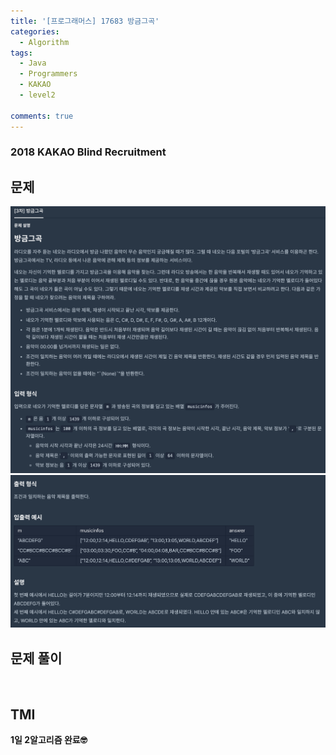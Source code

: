 ```yaml
---
title: '[프로그래머스] 17683 방금그곡'
categories:
  - Algorithm
tags:
  - Java
  - Programmers
  - KAKAO
  - level2

comments: true 
---
```

### 2018 KAKAO Blind Recruitment

## 문제
<a href="/assets/images/P17683_1.png"><img src="/assets/images/P17683_1.png"></a>
<a href="/assets/images/P17683_2.png"><img src="/assets/images/P17683_2.png"></a>
 <br/>

## 문제 풀이
<script src="https://gist.github.com/kyeahen/6cf68b9882111bdb6a3987358d0049d9.js"></script>
<br/>

## TMI

**1일 2알고리즘 완료🤓**


